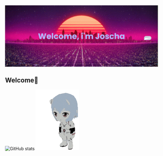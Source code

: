 
[![MasterHead](https://github.com/JoschaPMaliem/JoschaPMaliem/blob/main/banner.png)](https://github.com/JoschaPMaliem/)


## Welcome🦙



![GitHub stats](https://github-readme-stats.vercel.app/api?username=JoschaPMaliem&show_icons=true&theme=cobalt) ![](https://github.com/JoschaPMaliem/JoschaPMaliem/blob/main/evangelion.gif)


<!--
**JoschaPMaliem/JoschaPMaliem** is a ✨ _special_ ✨ repository because its `README.md` (this file) appears on your GitHub profile.

Here are some ideas to get you started:

- 🔭 I’m currently working on ...
- 🌱 I’m currently learning ...
- 👯 I’m looking to collaborate on ...
- 🤔 I’m looking for help with ...
- 💬 Ask me about ...
- 📫 How to reach me: ...
- 😄 Pronouns: ...
- ⚡ Fun fact: ...
-->
